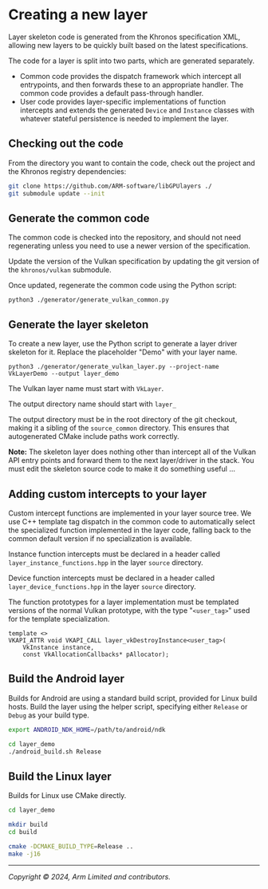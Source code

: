 # Creating a new layer

Layer skeleton code is generated from the Khronos specification XML, allowing
new layers to be quickly built based on the latest specifications.

The code for a layer is split into two parts, which are generated separately.

* Common code provides the dispatch framework which intercept all entrypoints,
  and then forwards these to an appropriate handler. The common code provides a
  default pass-through handler.
* User code provides layer-specific implementations of function intercepts and
  extends the generated `Device` and `Instance` classes with whatever stateful
  persistence is needed to implement the layer.

## Checking out the code

From the directory you want to contain the code, check out the project and the
Khronos registry dependencies:

```sh
git clone https://github.com/ARM-software/libGPUlayers ./
git submodule update --init
```

## Generate the common code

The common code is checked into the repository, and should not need
regenerating unless you need to use a newer version of the specification.

Update the version of the Vulkan specification by updating the git version of
the `khronos/vulkan` submodule.

Once updated, regenerate the common code using the Python script:

```
python3 ./generator/generate_vulkan_common.py
```

## Generate the layer skeleton

To create a new layer, use the Python script to generate a layer driver
skeleton for it. Replace the placeholder "Demo" with your layer name.

```
python3 ./generator/generate_vulkan_layer.py --project-name VkLayerDemo --output layer_demo
```

The Vulkan layer name must start with `VkLayer`.

The output directory name should start with `layer_`

The output directory must be in the root directory of the git checkout, making
it a sibling of the `source_common` directory. This ensures that autogenerated
CMake include paths work correctly.

**Note:** The skeleton layer does nothing other than intercept all of the
Vulkan API entry points and forward them to the next layer/driver in the stack.
You must edit the skeleton source code to make it do something useful ...

## Adding custom intercepts to your layer

Custom intercept functions are implemented in your layer source tree. We use
C++ template tag dispatch in the common code to automatically select the
specialized function implemented in the layer code, falling back to the common
default version if no specialization is available.

Instance function intercepts must be declared in a header called
`layer_instance_functions.hpp` in the layer `source` directory.

Device function intercepts must be declared in a header called
`layer_device_functions.hpp` in the layer `source` directory.

The function prototypes for a layer implementation must be templated
versions of the normal Vulkan prototype, with the type "`<user_tag>`" used for
the template specialization.

```
template <>
VKAPI_ATTR void VKAPI_CALL layer_vkDestroyInstance<user_tag>(
    VkInstance instance,
    const VkAllocationCallbacks* pAllocator);
```

## Build the Android layer

Builds for Android are using a  standard build script, provided for Linux
build hosts. Build the layer using the helper script, specifying either
`Release` or `Debug` as your build type.

```sh
export ANDROID_NDK_HOME=/path/to/android/ndk

cd layer_demo
./android_build.sh Release
```

## Build the Linux layer

Builds for Linux use CMake directly.

```sh
cd layer_demo

mkdir build
cd build

cmake -DCMAKE_BUILD_TYPE=Release ..
make -j16
```

- - -

_Copyright © 2024, Arm Limited and contributors._
